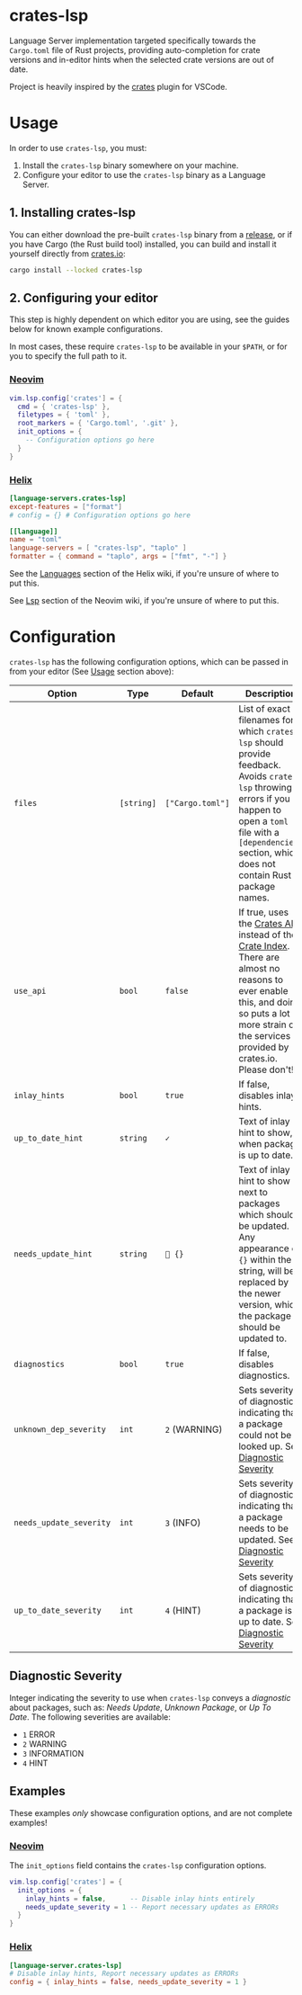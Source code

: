 # crates-lsp
Language Server implementation targeted specifically towards the `Cargo.toml`
file of Rust projects, providing auto-completion for crate versions and
in-editor hints when the selected crate versions are out of date.

Project is heavily inspired by the [crates](https://github.com/serayuzgur/crates) plugin for VSCode.

# Usage

In order to use `crates-lsp`, you must:
1. Install the `crates-lsp` binary somewhere on your machine.
2. Configure your editor to use the `crates-lsp` binary as a Language Server.


## 1. Installing crates-lsp
You can either download the pre-built `crates-lsp` binary from a [release](https://github.com/MathiasPius/crates-lsp/releases/latest),
or if you have Cargo (the Rust build tool) installed, you can build and install it yourself directly from [crates.io](https://crates.io/crates/crates-lsp):

```bash
cargo install --locked crates-lsp
```

## 2. Configuring your editor
This step is highly dependent on which editor you are using, see the guides below for known example configurations.

In most cases, these require `crates-lsp` to be available in your `$PATH`, or for you to specify the full path to it.

### [Neovim](https://neovim.io/)
```lua
vim.lsp.config['crates'] = {
  cmd = { 'crates-lsp' },
  filetypes = { 'toml' },
  root_markers = { 'Cargo.toml', '.git' },
  init_options = {
    -- Configuration options go here
  }
}
```

### [Helix](https://helix-editor.com/)
```toml
[language-servers.crates-lsp]
except-features = ["format"]
# config = {} # Configuration options go here

[[language]]
name = "toml"
language-servers = [ "crates-lsp", "taplo" ]
formatter = { command = "taplo", args = ["fmt", "-"] }
```
See the [Languages](https://docs.helix-editor.com/languages.html#languages) section of the Helix wiki, if you're unsure of where to put this.

See [Lsp](https://neovim.io/doc/user/lsp.html) section of the Neovim wiki, if you're unsure of where to put this.

# Configuration
`crates-lsp` has the following configuration options, which can be passed in from your editor (See [Usage](#usage) section above):

| Option    | Type   | Default | Description |
|-----------|--------|---------|-------------|
| `files` | `[string]` | `["Cargo.toml"]` | List of exact filenames for which `crates-lsp` should provide feedback. Avoids `crates-lsp` throwing errors if you happen to open a `toml` file with a `[dependencies]` section, which does not contain Rust package names. |
| `use_api` | `bool` | `false` | If true, uses the [Crates API](https://crates.io/data-access#api) instead of the [Crate Index](https://crates.io/data-access#crate-index). There are almost no reasons to ever enable this, and doing so puts a lot more strain on the services provided by crates.io. Please don't! |
| `inlay_hints` | `bool` | `true` | If false, disables inlay hints. |
| `up_to_date_hint` | `string` | `✓` | Text of inlay hint to show, when package is up to date. |
| `needs_update_hint` | `string` | ` {}` | Text of inlay hint to show next to packages which should be updated. Any appearance of `{}` within the string, will be replaced by the newer version, which the package should be updated to. |
| `diagnostics` | `bool` | `true` | If false, disables diagnostics. |
| `unknown_dep_severity` | `int` | `2` (WARNING) | Sets severity of diagnostics indicating that a package could not be looked up. See [Diagnostic Severity](#diagnostic-severity) |
| `needs_update_severity` | `int` | `3` (INFO) | Sets severity of diagnostics indicating that a package needs to be updated. See [Diagnostic Severity](#diagnostic-severity) |
| `up_to_date_severity` | `int` | `4` (HINT) | Sets severity of diagnostics indicating that a package is up to date. See [Diagnostic Severity](#diagnostic-severity) |

## Diagnostic Severity
Integer indicating the severity to use when `crates-lsp` conveys a *diagnostic* about packages, such as: *Needs Update*, *Unknown Package*, or *Up To Date*. The following severities are available:

* `1` ERROR
* `2` WARNING
* `3` INFORMATION
* `4` HINT

## Examples
These examples *only* showcase configuration options, and are not complete examples!

### [Neovim](https://neovim.io/)
The `init_options` field contains the `crates-lsp` configuration options.
```lua
vim.lsp.config['crates'] = {
  init_options = {
    inlay_hints = false,      -- Disable inlay hints entirely
    needs_update_severity = 1 -- Report necessary updates as ERRORs
  }
}
```

### [Helix](https://helix-editor.com/)
```toml
[language-server.crates-lsp]
# Disable inlay hints, Report necessary updates as ERRORs
config = { inlay_hints = false, needs_update_severity = 1 } 
```